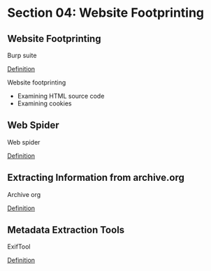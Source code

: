 # Section 04: Website Footprinting

## Website Footprinting
Burp suite

[Definition](../../definitions/definitions_B.md#burp-suite)

Website footprinting
- Examining HTML source code
- Examining cookies

## Web Spider
Web spider

[Definition](../../definitions/definitions_W.md#web-spider)

## Extracting Information from archive.org
Archive org

[Definition](../../definitions/definitions_A.md#archive-org)

## Metadata Extraction Tools
ExifTool

[Definition](../../definitions/definitions_E.md#exiftool)
